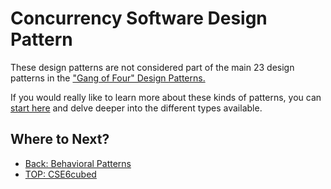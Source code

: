 # Concurrency Software Design Pattern

These design patterns are not considered part of the main 23 design patterns in the ["Gang of Four" Design Patterns.](https://en.wikipedia.org/wiki/Design_Patterns)

If you would really like to learn more about these kinds of patterns, you can [start here](https://en.wikipedia.org/wiki/Concurrency_pattern) and delve deeper into the different types available.

## Where to Next?
- [Back: Behavioral Patterns](./7e.%20Behavioral%20Patterns.md)
- [TOP: CSE6cubed](../README.md)